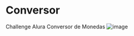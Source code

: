 # Conversor
Challenge Alura Conversor de Monedas
![image](https://user-images.githubusercontent.com/112106345/218338763-7a509491-41f1-430a-8de7-319612b66dec.png)
